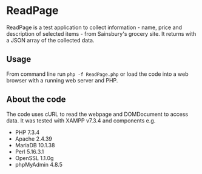 # ReadPage

ReadPage is a test application to collect information - name, price and description of selected items - from Sainsbury's grocery site. It returns with a JSON array of the collected data.

## Usage

From command line run `php -f ReadPage.php` or load the code into a web browser with a running web server and PHP.

## About the code

The code uses cURL to read the webpage and DOMDocument to access data. It was tested with XAMPP v7.3.4 and components e.g.

  - PHP 7.3.4
  - Apache 2.4.39
  - MariaDB 10.1.38
  - Perl 5.16.3.1
  - OpenSSL 1.1.0g
  - phpMyAdmin 4.8.5

